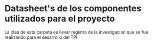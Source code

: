 # Datasheet's de los componentes utilizados para el proyecto
La idea de esta carpeta es llevar registro de la investigacion que se fue realizando para el desarrollo del TPI.

